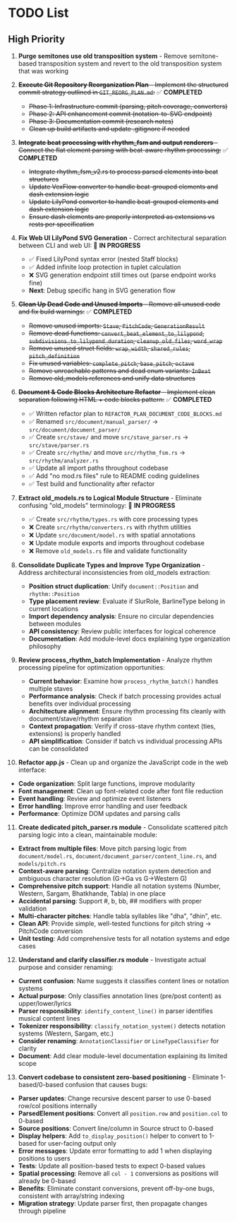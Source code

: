 # TODO List

## High Priority

1. **Purge semitones use old transposition system** - Remove semitone-based transposition system and revert to the old transposition system that was working

2. ~~**Execute Git Repository Reorganization Plan** - Implement the structured commit strategy outlined in `GIT_REORG_PLAN.md`:~~ ✅ **COMPLETED**
   - ~~Phase 1: Infrastructure commit (parsing, pitch coverage, converters)~~
   - ~~Phase 2: API enhancement commit (notation-to-SVG endpoint)~~
   - ~~Phase 3: Documentation commit (research notes)~~
   - ~~Clean up build artifacts and update .gitignore if needed~~

3. ~~**Integrate beat processing with rhythm_fsm and output renderers** - Connect the flat element parsing with beat-aware rhythm processing:~~ ✅ **COMPLETED**
   - ~~Integrate rhythm_fsm_v2.rs to process parsed elements into beat structures~~
   - ~~Update VexFlow converter to handle beat-grouped elements and dash extension logic~~
   - ~~Update LilyPond converter to handle beat-grouped elements and dash extension logic~~
   - ~~Ensure dash elements are properly interpreted as extensions vs rests per specification~~

4. **Fix Web UI LilyPond SVG Generation** - Correct architectural separation between CLI and web UI: 🔄 **IN PROGRESS**
   - ✅ Fixed LilyPond syntax error (nested Staff blocks)
   - ✅ Added infinite loop protection in tuplet calculation  
   - ❌ SVG generation endpoint still times out (parse endpoint works fine)
   - **Next**: Debug specific hang in SVG generation flow

5. ~~**Clean Up Dead Code and Unused Imports** - Remove all unused code and fix build warnings:~~ ✅ **COMPLETED**
   - ~~Remove unused imports: `Stave`, `PitchCode`, `GenerationResult`~~
   - ~~Remove dead functions: `convert_beat_element_to_lilypond`, `subdivisions_to_lilypond_duration`, `cleanup_old_files`, `word_wrap`~~
   - ~~Remove unused struct fields: `wrap_width`, `shared_rules`, `pitch_definition`~~
   - ~~Fix unused variables: `complete_pitch`, `base_pitch`, `octave`~~
   - ~~Remove unreachable patterns and dead enum variants: `InBeat`~~
   - ~~Remove old_models references and unify data structures~~

6. ~~**Document & Code Blocks Architecture Refactor** - Implement clean separation following HTML + code blocks pattern:~~ ✅ **COMPLETED**
   - ✅ Written refactor plan to `REFACTOR_PLAN_DOCUMENT_CODE_BLOCKS.md`
   - ✅ Renamed `src/document/manual_parser/` → `src/document/document_parser/`
   - ✅ Create `src/stave/` and move `src/stave_parser.rs` → `src/stave/parser.rs`
   - ✅ Create `src/rhythm/` and move `src/rhythm_fsm.rs` → `src/rhythm/analyzer.rs`
   - ✅ Update all import paths throughout codebase
   - ✅ Add "no mod.rs files" rule to README coding guidelines
   - ✅ Test build and functionality after refactor

7. **Extract old_models.rs to Logical Module Structure** - Eliminate confusing "old_models" terminology: 🔄 **IN PROGRESS**
   - ✅ Create `src/rhythm/types.rs` with core processing types
   - ❌ Create `src/rhythm/converters.rs` with rhythm utilities
   - ❌ Update `src/document/model.rs` with spatial annotations 
   - ❌ Update module exports and imports throughout codebase
   - ❌ Remove `old_models.rs` file and validate functionality

8. **Consolidate Duplicate Types and Improve Type Organization** - Address architectural inconsistencies from old_models extraction:
   - **Position struct duplication**: Unify `document::Position` and `rhythm::Position` 
   - **Type placement review**: Evaluate if SlurRole, BarlineType belong in current locations
   - **Import dependency analysis**: Ensure no circular dependencies between modules
   - **API consistency**: Review public interfaces for logical coherence
   - **Documentation**: Add module-level docs explaining type organization philosophy

9. **Review process_rhythm_batch Implementation** - Analyze rhythm processing pipeline for optimization opportunities:
   - **Current behavior**: Examine how `process_rhythm_batch()` handles multiple staves
   - **Performance analysis**: Check if batch processing provides actual benefits over individual processing
   - **Architecture alignment**: Ensure rhythm processing fits cleanly with document/stave/rhythm separation
   - **Context propagation**: Verify if cross-stave rhythm context (ties, extensions) is properly handled
   - **API simplification**: Consider if batch vs individual processing APIs can be consolidated

10. **Refactor app.js** - Clean up and organize the JavaScript code in the web interface:
   - **Code organization**: Split large functions, improve modularity
   - **Font management**: Clean up font-related code after font file reduction
   - **Event handling**: Review and optimize event listeners
   - **Error handling**: Improve error handling and user feedback
   - **Performance**: Optimize DOM updates and parsing calls

11. **Create dedicated pitch_parser.rs module** - Consolidate scattered pitch parsing logic into a clean, maintainable module:
   - **Extract from multiple files**: Move pitch parsing logic from `document/model.rs`, `document/document_parser/content_line.rs`, and `models/pitch.rs`
   - **Context-aware parsing**: Centralize notation system detection and ambiguous character resolution (G→Ga vs G→Western G)
   - **Comprehensive pitch support**: Handle all notation systems (Number, Western, Sargam, Bhatkhande, Tabla) in one place
   - **Accidental parsing**: Support #, b, bb, ## modifiers with proper validation
   - **Multi-character pitches**: Handle tabla syllables like "dha", "dhin", etc.
   - **Clean API**: Provide simple, well-tested functions for pitch string → PitchCode conversion
   - **Unit testing**: Add comprehensive tests for all notation systems and edge cases

12. **Understand and clarify classifier.rs module** - Investigate actual purpose and consider renaming:
   - **Current confusion**: Name suggests it classifies content lines or notation systems
   - **Actual purpose**: Only classifies annotation lines (pre/post content) as upper/lower/lyrics
   - **Parser responsibility**: `identify_content_line()` in parser identifies musical content lines
   - **Tokenizer responsibility**: `classify_notation_system()` detects notation systems (Western, Sargam, etc.)
   - **Consider renaming**: `AnnotationClassifier` or `LineTypeClassifier` for clarity
   - **Document**: Add clear module-level documentation explaining its limited scope

13. **Convert codebase to consistent zero-based positioning** - Eliminate 1-based/0-based confusion that causes bugs:
   - **Parser updates**: Change recursive descent parser to use 0-based row/col positions internally
   - **ParsedElement positions**: Convert all `position.row` and `position.col` to 0-based
   - **Source positions**: Convert line/column in Source struct to 0-based
   - **Display helpers**: Add `to_display_position()` helper to convert to 1-based for user-facing output only
   - **Error messages**: Update error formatting to add 1 when displaying positions to users
   - **Tests**: Update all position-based tests to expect 0-based values
   - **Spatial processing**: Remove all `col - 1` conversions as positions will already be 0-based
   - **Benefits**: Eliminate constant conversions, prevent off-by-one bugs, consistent with array/string indexing
   - **Migration strategy**: Update parser first, then propagate changes through pipeline
